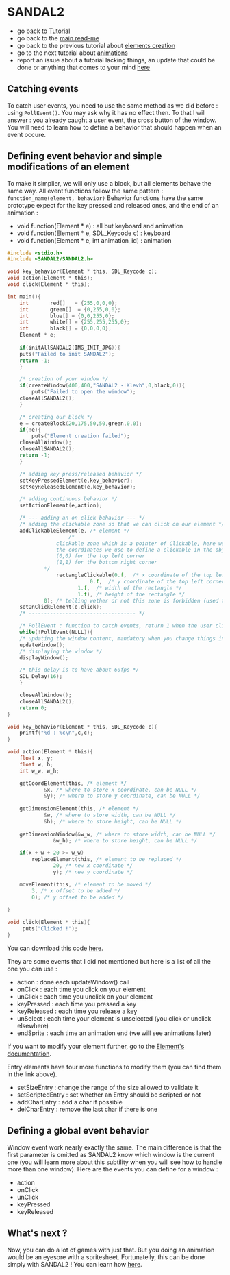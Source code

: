 # SANDAL2

* go back to [Tutorial](Tutorial.md)
* go back to the [main read-me](../README.md)
* go back to the previous tutorial about [elements creation](element.md)
* go to the next tutorial about [animations](animations.md)
* report an issue about a tutorial lacking things, an update that could be done or anything that comes to your mind [here](https://github.com/Klevh/SANDAL2/issues/new)

## Catching events

To catch user events, you need to use the same method as we did before : using `PollEvent()`.
You may ask why it has no effect then. To that I will answer : you already caught a user event, the cross button of the window.
You will need to learn how to define a behavior that should happen when an event occure.

## Defining event behavior and simple modifications of an element

To make it simplier, we will only use a block, but all elements behave the same way.
All event functions follow the same pattern :
`function_name(element, behavior)`
Behavior functions have the same prototype expect for the key pressed and released ones, and the end of an animation :
* void function(Element * e) : all but keyboard and animation
* void function(Element * e, SDL_Keycode c) : keyboard
* void function(Element * e, int animation_id) : animation

```c
#include <stdio.h>
#include <SANDAL2/SANDAL2.h>

void key_behavior(Element * this, SDL_Keycode c);
void action(Element * this);
void click(Element * this);

int main(){
    int       red[]   = {255,0,0,0};
    int       green[]  = {0,255,0,0};
    int       blue[] = {0,0,255,0};
    int       white[] = {255,255,255,0};
    int       black[] = {0,0,0,0};
    Element * e;
    
    if(initAllSANDAL2(IMG_INIT_JPG)){
	puts("Failed to init SANDAL2");
	return -1;
    }

    /* creation of your window */
    if(createWindow(400,400,"SANDAL2 - Klevh",0,black,0)){
        puts("Failed to open the window");
	closeAllSANDAL2();
    }

    /* creating our block */
    e = createBlock(20,175,50,50,green,0,0);
    if(!e){
        puts("Element creation failed");
	closeAllWindow();
	closeAllSANDAL2();
	return -1;
    }

    /* adding key press/released behavior */
    setKeyPressedElement(e,key_behavior);
    setKeyReleasedElement(e,key_behavior);

    /* adding continuous behavior */
    setActionElement(e,action);

    /* --- adding an on click behavior --- */
    /* adding the clickable zone so that we can click on our element */
    addClickableElement(e, /* element */
    		        /*
				clickable zone which is a pointer of Clickable, here we use a rectangle clickable
				the coordinates we use to define a clickable in the object are :
				(0,0) for the top left corner
				(1,1) for the bottom right corner
			*/
    			rectangleClickable(0.f,  /* x coordinate of the top left corner of the rectangle clickable zone */
				           0.f,  /* y coordinate of the top left corner of the rectangle clickable zone */
					   1.f,  /* width of the rectangle */
					   1.f), /* height of the rectangle */
			0); /* telling wether or not this zone is forbidden (used to add unclickable holes in a clickable zone) */
    setOnClickElement(e,click);
    /* ----------------------------------- */

    /* PollEvent : function to catch events, return 1 when the user clicked on the cross to close the window */
    while(!PollEvent(NULL)){ 
	/* updating the window content, mandatory when you change things in your window while running */
	updateWindow();
	/* displaying the window */
	displayWindow();

	/* this delay is to have about 60fps */
	SDL_Delay(16);
    }

    closeAllWindow();
    closeAllSANDAL2();
    return 0;
}

void key_behavior(Element * this, SDL_Keycode c){
    printf("%d : %c\n",c,c);
}

void action(Element * this){
    float x, y;
    float w, h;
    int w_w, w_h;

    getCoordElement(this, /* element */
		    &x, /* where to store x coordinate, can be NULL */
		    &y); /* where to store y coordinate, can be NULL */
			
    getDimensionElement(this, /* element */
			&w, /* where to store width, can be NULL */
			&h); /* where to store height, can be NULL */
			    
    getDimensionWindow(&w_w, /* where to store width, can be NULL */
		       &w_h); /* where to store height, can be NULL */

    if(x + w + 20 >= w_w)
        replaceElement(this, /* element to be replaced */
		       20, /* new x coordinate */
		       y); /* new y coordinate */

    moveElement(this, /* element to be moved */
		3, /* x offset to be added */
		0); /* y offset to be added */
	
}

void click(Element * this){
     puts("Clicked !");
}
```
You can download this code [here](https://github.com/Klevh/SANDAL2/raw/master/downloadable/events.zip).
  
They are some events that I did not mentioned but here is a list of all the one you can use :
* action : done each updateWindow() call
* onClick : each time you click on your element
* unClick : each time you unclick on your element
* keyPressed : each time you pressed a key
* keyReleased : each time you release a key
* unSelect : each time your element is unselected (you click or unclick elsewhere)
* endSprite : each time an animation end (we will see animations later)


If you want to modify your element further, go to the [Element's documentation](https://klevh.github.io/SANDAL2_Documentation/Element_8h.html).

Entry elements have four more functions to modify them (you can find them in the link above).
* setSizeEntry : change the range of the size allowed to validate it
* setScriptedEntry : set whether an Entry should be scripted or not
* addCharEntry : add a char if possible
* delCharEntry : remove the last char if there is one

## Defining a global event behavior

Window event work nearly exactly the same. The main difference is that the first parameter is omitted as SANDAL2 know which window is the current one (you will learn more about this subtility when you will see how to handle more than one window).
Here are the events you can define for a window :
* action
* onClick
* unClick
* keyPressed
* keyReleased

## What's next ?

Now, you can do a lot of games with just that. But you doing an animation would be an eyesore with a spritesheet. Fortunatelly, this can be done simply with SANDAL2 ! You can learn how [here](animations.md).